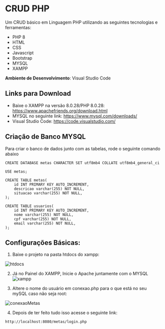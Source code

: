 # CRUD PHP 

Um CRUD básico em Linguagem PHP utilizando as seguintes tecnologias e ferramentas: 

- PHP 8
- HTML
- CSS
- Javascript
- Bootstrap
- MYSQL
- XAMPP


**Ambiente de Desenvolvimento**: Visual Studio Code

## Links para Download

- Baixe o XAMPP na versão 8.0.28/PHP 8.0.28: https://www.apachefriends.org/download.html
- MYSQL no seguinte link: https://www.mysql.com/downloads/
- Visual Studio Code: https://code.visualstudio.com/



## Criação de Banco MYSQL

Para criar o banco de dados junto com as tabelas, rode o seguinte comando abaixo

```
CREATE DATABASE metas CHARACTER SET utf8mb4 COLLATE utf8mb4_general_ci

USE metas;

CREATE TABLE metas(
    id INT PRIMARY KEY AUTO_INCREMENT,
    descricao varchar(255) NOT NULL,
    situacao varchar(255) NOT NULL,
);

CREATE TABLE usuarios(
    id INT PRIMARY KEY AUTO_INCREMENT,
    nome varchar(255) NOT NULL,
    cpf varchar(255) NOT NULL,
    email varchar(255) NOT NULL,
);
```

## Configurações Básicas: 

1. Baixe o projeto na pasta htdocs do xampp:
   
![htdocs](https://github.com/chrix40/metas/assets/74983189/444ebeee-d859-478d-8556-6b4f0c19472f)

2. Já no Painel do XAMPP, Inicie o Apache juntamente com o MYSQL
![xampp](https://github.com/chrix40/metas/assets/74983189/a1ced61f-9942-4778-abe7-26d2b1590c1f)

3. Altere o nome do usuário em conexao.php para o que está no seu mySQL caso não seja root:

 ![conexaoMetas](https://github.com/chrix40/metas/assets/74983189/116a1327-d137-43ee-b49b-709b6def22ce)

4. Depois de ter feito tudo isso acesse o seguinte link:
```
http://localhost:8080/metas/login.php
```
 
